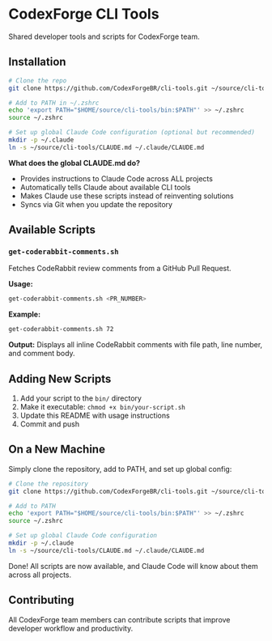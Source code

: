 # CodexForge CLI Tools

Shared developer tools and scripts for CodexForge team.

## Installation

```bash
# Clone the repo
git clone https://github.com/CodexForgeBR/cli-tools.git ~/source/cli-tools

# Add to PATH in ~/.zshrc
echo 'export PATH="$HOME/source/cli-tools/bin:$PATH"' >> ~/.zshrc
source ~/.zshrc

# Set up global Claude Code configuration (optional but recommended)
mkdir -p ~/.claude
ln -s ~/source/cli-tools/CLAUDE.md ~/.claude/CLAUDE.md
```

**What does the global CLAUDE.md do?**
- Provides instructions to Claude Code across ALL projects
- Automatically tells Claude about available CLI tools
- Makes Claude use these scripts instead of reinventing solutions
- Syncs via Git when you update the repository

## Available Scripts

### `get-coderabbit-comments.sh`

Fetches CodeRabbit review comments from a GitHub Pull Request.

**Usage:**
```bash
get-coderabbit-comments.sh <PR_NUMBER>
```

**Example:**
```bash
get-coderabbit-comments.sh 72
```

**Output:** Displays all inline CodeRabbit comments with file path, line number, and comment body.

## Adding New Scripts

1. Add your script to the `bin/` directory
2. Make it executable: `chmod +x bin/your-script.sh`
3. Update this README with usage instructions
4. Commit and push

## On a New Machine

Simply clone the repository, add to PATH, and set up global config:

```bash
# Clone the repository
git clone https://github.com/CodexForgeBR/cli-tools.git ~/source/cli-tools

# Add to PATH
echo 'export PATH="$HOME/source/cli-tools/bin:$PATH"' >> ~/.zshrc
source ~/.zshrc

# Set up global Claude Code configuration
mkdir -p ~/.claude
ln -s ~/source/cli-tools/CLAUDE.md ~/.claude/CLAUDE.md
```

Done! All scripts are now available, and Claude Code will know about them across all projects.

## Contributing

All CodexForge team members can contribute scripts that improve developer workflow and productivity.
